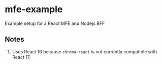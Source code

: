 # mfe-example
Example setup for a React MFE and Nodejs BFF

## Notes

1. Uses React 16 because `chroma-react` is not currently compatible with React 17.

